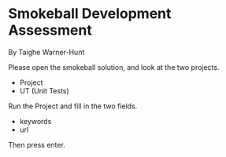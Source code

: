 # Smokeball Development Assessment
By Taighe Warner-Hunt

Please open the smokeball solution, and look at the two projects.

- Project
- UT (Unit Tests)

Run the Project and fill in the two fields.

- keywords
- url

Then press enter.
